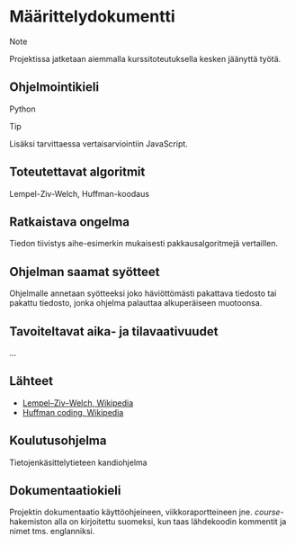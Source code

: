 # Määrittelydokumentti

> [!NOTE]
> Projektissa jatketaan aiemmalla kurssitoteutuksella kesken jäänyttä työtä.


## Ohjelmointikieli

Python

> [!TIP]
> Lisäksi tarvittaessa vertaisarviointiin JavaScript.


## Toteutettavat algoritmit

Lempel-Ziv-Welch, Huffman-koodaus


## Ratkaistava ongelma

Tiedon tiivistys aihe-esimerkin mukaisesti pakkausalgoritmejä vertaillen.


## Ohjelman saamat syötteet

Ohjelmalle annetaan syötteeksi joko häviöttömästi pakattava tiedosto tai pakattu tiedosto, jonka ohjelma palauttaa alkuperäiseen muotoonsa.


## Tavoiteltavat aika- ja tilavaativuudet

...


## Lähteet

* [Lempel–Ziv–Welch, Wikipedia](https://en.wikipedia.org/wiki/Lempel-Ziv-Welch)
* [Huffman coding, Wikipedia](https://en.wikipedia.org/wiki/Huffman_coding)


## Koulutusohjelma

Tietojenkäsittelytieteen kandiohjelma


## Dokumentaatiokieli

Projektin dokumentaatio käyttöohjeineen, viikkoraportteineen jne. _course_-hakemiston alla on kirjoitettu suomeksi, kun taas lähdekoodin kommentit ja nimet tms. englanniksi.

